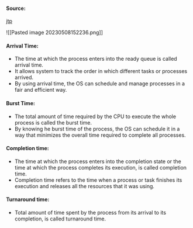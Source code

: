 #### Source:
[jtp](https://www.javatpoint.com/os-various-time-related-to-the-process)

![[Pasted image 20230508152236.png]]


#### Arrival Time:

* The time at which the process enters into the ready queue is called arrival time.
* It allows system to track the order in which different tasks or processes arrived.
* By using arrival time, the OS can schedule and manage processes in a fair and efficient way.

#### Burst Time:

* The total amount of time required by the CPU to execute the whole process is called the burst time.
* By knowing he burst time of the process, the OS can schedule it in a way that minimizes the overall time required to complete all processes.

#### Completion time:

* The time at which the process enters into the completion state or the time at which the process completes its execution, is called completion time.
* Completion time refers to the time when a process or task finishes its execution and releases all the resources that it was using.

#### Turnaround time:

* Total amount of time spent by the process from its arrival to its completion, is called turnaround time.
